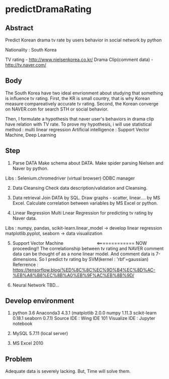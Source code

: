 # predictDramaRating
## Abstract
Predict Korean drama tv rate by users behavior in social network by python

Nationality : South Korea

TV rating - http://www.nielsenkorea.co.kr/
Drama Clip(comment data) - http://tv.naver.com/
       
## Body
The South Korea have two ideal envrionment about studying that something is influence tv rating.
First, the KR is small country, that is why Korean measure compareatively accurate tv rating.
Second, the Korean converge on NAVER.com for search STH or social behavior.

Then, I formulate a hypothesis that naver user's behaviors in drama clip have relation with TV rate.
To prove my hypothesis, i will use 
statistical method : multi linear regression
Artificial intelligence : Support Vector Machine, Deep Learning

## Step
1. Parse DATA
Make schema about DATA.
Make spider parsing Nielsen and Naver by python.

Libs : Selenium.chromedriver (virtual browser)
       ODBC manager
       
2. Data Cleansing
Check data description/validation and Cleansing.

3. Data retrieval
Join DATA by SQL.
Draw graphs - scatter, linear.... by MS Excel.
Calculate correlation between variables by MS Excel or python.

4. Linear Regression
Multi Lnear Regression for predicting tv rating by Naver data.

Libs : numpy, pandas, scikit-learn.linear_model -> develop linear regression
       matplotlib.pyplot, seaborn -> data visualization

5. Support Vector Machine                            <============= NOW proceeding!!
The correlationship between tv rating and NAVER comment data can be thought of as a none linear model.
And comment data is 7-dimensions.
So I predict tv rating by SVM(kernel : 'rbf'=gaussian)
Referrence : https://tensorflow.blog/%ED%8C%8C%EC%9D%B4%EC%8D%AC-%EB%A8%B8%EC%8B%A0%EB%9F%AC%EB%8B%9D/

6. Neural Network
TBD...

## Develop environment
1. python 3.6
Anaconda3 4.3.1
(matplotlib 2.0.0
numpy 1.11.3
scikit-learn 0.18.1
seaborn 0.7.1)
Source IDE : Wing IDE 101
Visualize IDE : Jupyter notebook

2. MySQL 5.7.11 (local server)

3. MS Excel 2010

## Problem
Adequate data is severely lacking. But, Time will solve them.
